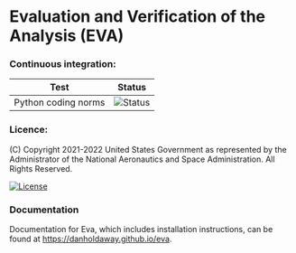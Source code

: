 
# Evaluation and Verification of the Analysis (EVA)

### Continuous integration:

| Test      | Status  |
| --------- | --------|
| Python coding norms | ![Status](https://github.com/danholdaway/eva/actions/workflows/codestyle.yml/badge.svg) |

### Licence:

(C) Copyright 2021-2022 United States Government as represented by the Administrator of the National
Aeronautics and Space Administration. All Rights Reserved.

[![License](https://img.shields.io/badge/License-Apache%202.0-blue.svg)](https://opensource.org/licenses/Apache-2.0)

### Documentation

Documentation for Eva, which includes installation instructions, can be found at
https://danholdaway.github.io/eva.
